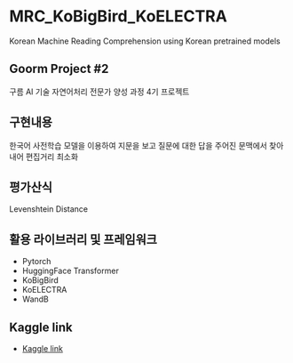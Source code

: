 # MRC_KoBigBird_KoELECTRA
Korean Machine Reading Comprehension using Korean pretrained models 

## Goorm Project #2
구름 AI 기술 자연어처리 전문가 양성 과정 4기 프로젝트 

## 구현내용
한국어 사전학습 모델을 이용하여 지문을 보고 질문에 대한 답을 주어진 문맥에서 찾아내어 편집거리 최소화

## 평가산식
Levenshtein Distance

## 활용 라이브러리 및 프레임워크
- Pytorch
- HuggingFace Transformer
- KoBigBird
- KoELECTRA
- WandB

## Kaggle link
- [Kaggle link](https://www.kaggle.com/competitions/k-digital-goorm-4-korean-mrc)


